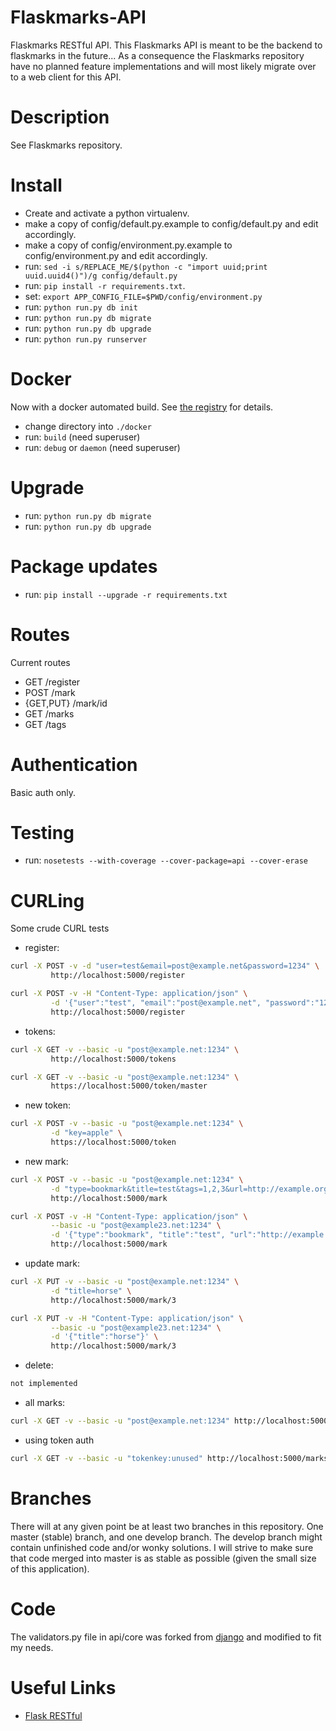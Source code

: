 Flaskmarks-API
==============
Flaskmarks RESTful API. This Flaskmarks API is meant to be the backend to flaskmarks in the future... As a consequence the Flaskmarks repository have no planned feature implementations and will most likely migrate over to a web client for this API.

Description
===========
See Flaskmarks repository.

Install
=======
* Create and activate a python virtualenv.
* make a copy of config/default.py.example to config/default.py and edit accordingly.
* make a copy of config/environment.py.example to config/environment.py and edit accordingly.
* run: `sed -i s/REPLACE_ME/$(python -c "import uuid;print uuid.uuid4()")/g config/default.py`
* run: `pip install -r requirements.txt`.
* set: `export APP_CONFIG_FILE=$PWD/config/environment.py`
* run: `python run.py db init`
* run: `python run.py db migrate`
* run: `python run.py db upgrade`
* run: `python run.py runserver`

Docker
======
Now with a docker automated build. See [the registry](https://registry.hub.docker.com/u/plastboks/flaskmarks-api/) for details.
* change directory into `./docker`
* run: `build` (need superuser)
* run: `debug` or `daemon` (need superuser)

Upgrade
=======
* run: `python run.py db migrate`
* run: `python run.py db upgrade`

Package updates
===============
* run: `pip install --upgrade -r requirements.txt`

Routes
======
Current routes
* GET /register
* POST /mark
* {GET,PUT} /mark/id
* GET /marks
* GET /tags

Authentication
=============
Basic auth only.

Testing
=======
* run: `nosetests --with-coverage --cover-package=api --cover-erase`

CURLing
=======
Some crude CURL tests
* register:
```bash
curl -X POST -v -d "user=test&email=post@example.net&password=1234" \
         http://localhost:5000/register

curl -X POST -v -H "Content-Type: application/json" \
         -d '{"user":"test", "email":"post@example.net", "password":"1234"}' \
         http://localhost:5000/register
```
* tokens:
```bash
curl -X GET -v --basic -u "post@example.net:1234" \
         http://localhost:5000/tokens

curl -X GET -v --basic -u "post@example.net:1234" \
         https://localhost:5000/token/master
```
* new token:
```bash
curl -X POST -v --basic -u "post@example.net:1234" \
         -d "key=apple" \
         https://localhost:5000/token
```
* new mark:
```bash
curl -X POST -v --basic -u "post@example.net:1234" \
         -d "type=bookmark&title=test&tags=1,2,3&url=http://example.org" \
         http://localhost:5000/mark

curl -X POST -v -H "Content-Type: application/json" \
         --basic -u "post@example23.net:1234" \
         -d '{"type":"bookmark", "title":"test", "url":"http://example.net"}' \
         http://localhost:5000/mark 
```
* update mark:
```bash
curl -X PUT -v --basic -u "post@example.net:1234" \
         -d "title=horse" \
         http://localhost:5000/mark/3 

curl -X PUT -v -H "Content-Type: application/json" \
         --basic -u "post@example23.net:1234" \
         -d '{"title":"horse"}' \
         http://localhost:5000/mark/3
```
* delete:
```bash
not implemented
```
* all marks:
```bash
curl -X GET -v --basic -u "post@example.net:1234" http://localhost:5000/marks
```
* using token auth
```bash
curl -X GET -v --basic -u "tokenkey:unused" http://localhost:5000/marks
```


Branches
========
There will at any given point be at least two branches in this repository. One
master (stable) branch, and one develop branch. The develop branch might contain
unfinished code and/or wonky solutions. I will strive to make sure that code 
merged into master is as stable as possible (given the small size of this application).

Code
====
The validators.py file in api/core was forked from [django](https://github.com/django/django) and modified to fit my needs.

Useful Links
============
* [Flask RESTful](http://flask-restful.readthedocs.org/en/latest/)
